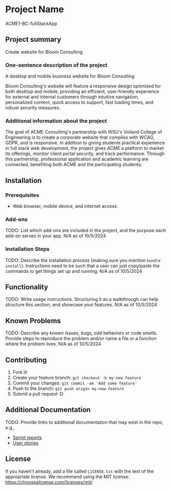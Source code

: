 # Project Name

ACME1-BC-fullStackApp

## Project summary

Create website for Bloom Consulting

### One-sentence description of the project

A desktop and mobile business website for Bloom Consulting

Bloom Consulting's website will feature a responsive design optimized for both desktop and mobile, providing an efficient, user-friendly experience for external and internal customers through intuitive navigation, personalized content, quick access to support, fast loading times, and robust security measures.

### Additional information about the project

The goal of ACME Consulting's partnership with WSU's Voiland College of Engineering is to create a corporate website that complies with WCAG, GDPR, and is responsive. In addition to giving students practical experience in full stack web development, the project gives ACME a platform to market its offerings, monitor client portal security, and track performance. Through this partnership, professional application and academic learning are connected, benefiting both ACME and the participating students.

## Installation

### Prerequisites

- Web browser, mobile device, and internet access.

### Add-ons

TODO: List which add-ons are included in the project, and the purpose each add-on serves in your app.
N/A as of 10/5/2024

### Installation Steps

TODO: Describe the installation process (making sure you mention `bundle install`).
Instructions need to be such that a user can just copy/paste the commands to get things set up and running.
N/A as of 10/5/2024

## Functionality

TODO: Write usage instructions. Structuring it as a walkthrough can help structure this section,
and showcase your features.
N/A as of 10/5/2024

## Known Problems

TODO: Describe any known issues, bugs, odd behaviors or code smells.
Provide steps to reproduce the problem and/or name a file or a function where the problem lives.
N/A as of 10/5/2024

## Contributing

1. Fork it!
2. Create your feature branch: `git checkout -b my-new-feature`
3. Commit your changes: `git commit -am 'Add some feature'`
4. Push to the branch: `git push origin my-new-feature`
5. Submit a pull request :D

## Additional Documentation

TODO: Provide links to additional documentation that may exist in the repo, e.g.,

- [Sprint reports](https://github.com/aanthoonyy/ACME1-BC-fullStackApp/blob/main/sprint_report_template.md)
- [User stories](https://github.com/users/aanthoonyy/projects/4)

## License

If you haven't already, add a file called `LICENSE.txt` with the text of the appropriate license.
We recommend using the MIT license: <https://choosealicense.com/licenses/mit/>
